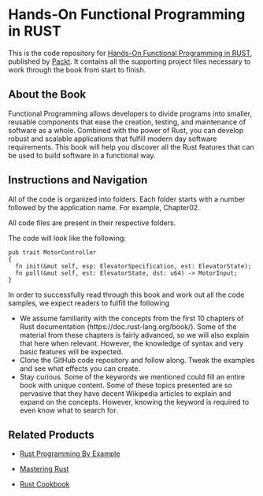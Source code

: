 # Hands-On Functional Programming in RUST
This is the code repository for [Hands-On Functional Programming in RUST](https://www.packtpub.com/application-development/hands-functional-programming-rust?utm_source=github&utm_medium=repository&utm_campaign=9781788839358), published by [Packt](https://www.packtpub.com/?utm_source=github). It contains all the supporting project files necessary to work through the book from start to finish.
## About the Book
Functional Programming allows developers to divide programs into smaller, reusable components that ease the creation, testing, and maintenance of software as a whole. Combined with the power of Rust, you can develop robust and scalable applications that fulfill modern day software requirements. This book will help you discover all the Rust features that can be used to build software in a functional way.
## Instructions and Navigation
All of the code is organized into folders. Each folder starts with a number followed by the application name. For example, Chapter02.

All code files are present in their respective folders.

The code will look like the following:
```
pub trait MotorController
{
  fn init(&mut self, esp: ElevatorSpecification, est: ElevatorState);
  fn poll(&mut self, est: ElevatorState, dst: u64) -> MotorInput;
}
```

In order to successfully read through this book and work out all the code samples, we expect readers to fulfill the following
* We assume familiarity with the concepts from the first 10 chapters of Rust
documentation (https:/​/​doc.​rust-​lang.​org/​book/​). Some of the material from
these chapters is fairly advanced, so we will also explain that here when relevant.
However, the knowledge of syntax and very basic features will be expected.
* Clone the GitHub code repository and follow along. Tweak the examples and see
what effects you can create.
* Stay curious. Some of the keywords we mentioned could fill an entire book with
unique content. Some of these topics presented are so pervasive that they have
decent Wikipedia articles to explain and expand on the concepts. However,
knowing the keyword is required to even know what to search for.

## Related Products
* [Rust Programming By Example](https://www.packtpub.com/application-development/rust-programming-example?utm_source=github&utm_medium=repository&utm_campaign=9781788390637)

* [Mastering Rust](https://www.packtpub.com/application-development/mastering-rust?utm_source=github&utm_medium=repository&utm_campaign=9781785885303)

* [Rust Cookbook](https://www.packtpub.com/application-development/rust-cookbook?utm_source=github&utm_medium=repository&utm_campaign=9781785880254)


